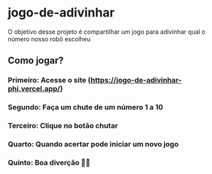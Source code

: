 # jogo-de-adivinhar
O objetivo desse projeto é compartilhar um jogo para adivinhar qual o número nosso robô escolheu

## Como jogar?
### Primeiro: Acesse o site (https://jogo-de-adivinhar-phi.vercel.app/)
### Segundo: Faça um chute de um número 1 a 10
### Terceiro: Clique no botão chutar
### Quarto: Quando acertar pode iniciar um novo jogo
### Quinto: Boa diverção 🤹‍♀️
